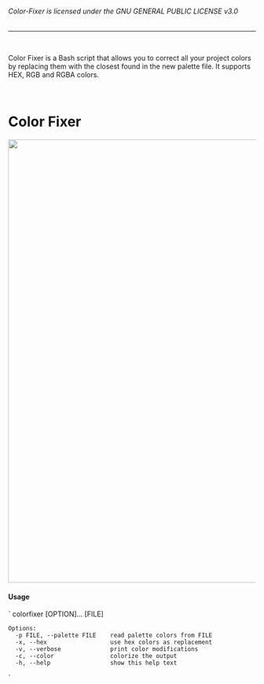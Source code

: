 ###### Color-Fixer is licensed under the GNU GENERAL PUBLIC LICENSE v3.0
<hr>
<br>

Color Fixer is a Bash script that allows you to correct all your project colors by replacing them with the closest found in the new palette file. It supports HEX, RGB and RGBA colors.


<br/>


# Color Fixer
<img src="https://raw.githubusercontent.com/daniruiz/Color-Fixer/master/1.png" width=900>


#### Usage

`
colorfixer [OPTION]... [FILE]

    Options:
      -p FILE, --palette FILE 	 read palette colors from FILE
      -x, --hex               	 use hex colors as replacement
      -v, --verbose           	 print color modifications
      -c, --color             	 colorize the output
      -h, --help              	 show this help text
`



